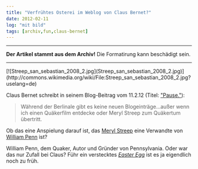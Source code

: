 ```yaml
---
title: "Verfrühtes Osterei im Weblog von Claus Bernet?"
date: 2012-02-11
log: "mit bild"
tags: [archiv,fun,claus-bernet]
---
```

<hr><b>Der Artikel stammt aus dem Archiv!</b> Die Formatirung kann beschädigt sein.<hr>
<p>
[![Streep_san_sebastian_2008_2.jpg](Streep_san_sebastian_2008_2.jpg)](http://commons.wikimedia.org/wiki/File:Streep_san_sebastian_2008_2.jpg?uselang=de)



Claus Bernet schreibt in seinem Blog-Beitrag vom 11.2.12 (Titel: <a href="http://quaekernachrichten.blogspot.com/2012/02/pauseich-bin-dann-mal-weg.html">&quot;Pause.&quot;</a>):</p>
<blockquote> W&auml;hrend der Berlinale gibt es keine neuen Blogeintr&auml;ge...au&szlig;er wenn ich einen Qu&auml;kerfilm entdecke oder Meryl Streep zum Qu&auml;kertum &uuml;bertritt.</blockquote>
<p>Ob das eine Anspielung darauf ist, das <a href="http://de.wikipedia.org/w/index.php?title=Meryl_Streep&amp;oldid=99066522">Meryl Streep</a>  eine Verwandte von <a href="">William Penn</a> ist?</p>
<!--break-->
<p>William Penn, dem Quaker, Autor und Gr&uuml;nder von Pennsylvania. Oder war das nur Zufall bei Claus? F&uuml;hr ein verstecktes <i><a href="http://de.wikipedia.org/wiki/Easter_Egg">Easter Egg</a></i> ist es ja eigendlich noch zu fr&uuml;h.</p>
<p>&nbsp;</p>
